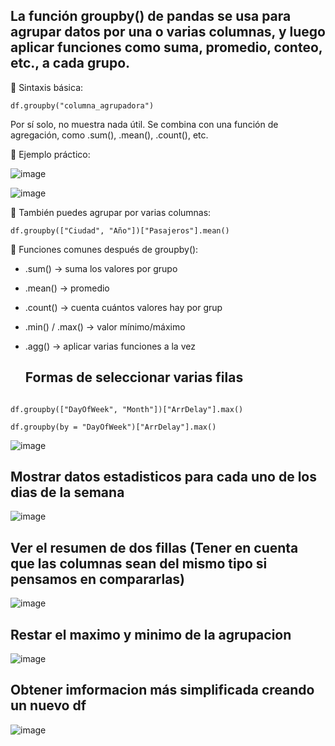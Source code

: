 ## La función groupby() de pandas se usa para agrupar datos por una o varias columnas, y luego aplicar funciones como suma, promedio, conteo, etc., a cada grupo.

🔹 Sintaxis básica:

````
df.groupby("columna_agrupadora")
````
Por sí solo, no muestra nada útil. Se combina con una función de agregación, como .sum(), .mean(), .count(), etc.

🧪 Ejemplo práctico:

![image](https://github.com/user-attachments/assets/73047582-9a48-43ef-ab52-73cff0ec979d)

![image](https://github.com/user-attachments/assets/ab43f90e-118f-4f74-bf39-47776a7d4431)

🔹 También puedes agrupar por varias columnas:
````
df.groupby(["Ciudad", "Año"])["Pasajeros"].mean()
````

🔹 Funciones comunes después de groupby():
- .sum() → suma los valores por grupo
- .mean() → promedio
- .count() → cuenta cuántos valores hay por grup
- .min() / .max() → valor mínimo/máximo
- .agg() → aplicar varias funciones a la vez

  ## Formas de seleccionar varias filas
````

df.groupby(["DayOfWeek", "Month"])["ArrDelay"].max()

df.groupby(by = "DayOfWeek")["ArrDelay"].max()

````
![image](https://github.com/user-attachments/assets/b8e402bc-0fbf-4d9d-94e5-60ac5eb44dc9)


## Mostrar datos estadisticos para cada uno de los dias de la semana

![image](https://github.com/user-attachments/assets/3020fb74-a2bb-43ef-92bf-877fc98abd4f)

## Ver el resumen de dos fillas (Tener en cuenta que las columnas sean del mismo tipo si pensamos en compararlas)

![image](https://github.com/user-attachments/assets/b60147fc-3675-4e88-abe6-dc4837c26413)

## Restar el maximo y minimo de la agrupacion 
![image](https://github.com/user-attachments/assets/8e2bb723-7501-4972-aaa1-79c6ecfde58a)


## Obtener imformacion más simplificada creando un nuevo df 

![image](https://github.com/user-attachments/assets/3e9a05d5-59b7-4238-a160-46d4da57d0a3)
